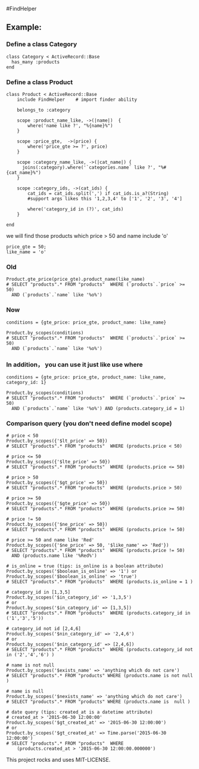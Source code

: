#FindHelper

## Example:
### Define a class Category
	class Category < ActiveRecord::Base
	  has_many :products
	end

### Define a class Product

    class Product < ActiveRecord::Base
    	include FindHelper    # import finder ability
    	
    	belongs_to :category

    	scope :product_name_like, ->(|name|)  {
    		where('name like ?', "%{name}%")
        }
        
        scope :price_gte,  ->(price) {
        	where('price_gte >= ?', price)
        }
        
        scope :category_name_like, ->(|cat_name|) {
          joins(:category).where('`categories.name` like ?', "%#{cat_name}%")
        }
        
        scope :category_ids, ->(cat_ids) {
            cat_ids = cat_ids.split(',') if cat_ids.is_a?(String)
            #support args likes this '1,2,3,4' to ['1', '2', '3', '4']
           
            where('category_id in (?)', cat_ids)
        }

    end
    

we will find those products which price > 50 and name include 'o'
  
  	price_gte = 50;
  	like_name = 'o'
  	
### Old 
  	Product.gte_price(price_gte).product_name(like_name)
  	# SELECT "products".* FROM "products"  WHERE (`products`.`price` >= 50)
  	  AND (`products`.`name` like '%o%')
  	
### Now
  	conditions = {gte_price: price_gte, product_name: like_name}  
  	
  	Product.by_scopes(conditions)
  	# SELECT "products".* FROM "products"  WHERE (`products`.`price` >= 50)
  	  AND (`products`.`name` like '%o%')
  	
### In addition， you can use it just like use where
  	
  	conditions = {gte_price: price_gte, product_name: like_name, category_id: 1}
  	
  	Product.by_scopes(conditions)
  	# SELECT "products".* FROM "products"  WHERE (`products`.`price` >= 50)
  	  AND (`products`.`name` like '%o%') AND (products.category_id = 1)

### Comparison query (you don't need define model scope)
   
   	# price < 50
   	Product.by_scopes({'$lt_price' => 50})
   	# SELECT "products".* FROM "products"  WHERE (products.price < 50)
   
   	# price <= 50
   	Product.by_scopes({'$lte_price' => 50})
   	# SELECT "products".* FROM "products"  WHERE (products.price <= 50)
   
   	# price > 50
   	Product.by_scopes({'$gt_price' => 50})
   	# SELECT "products".* FROM "products"  WHERE (products.price > 50)
   
   	# price >= 50
   	Product.by_scopes({'$gte_price' => 50})
   	# SELECT "products".* FROM "products"  WHERE (products.price >= 50) 
   
   	# price != 50
   	Product.by_scopes({'$ne_price' => 50})
   	# SELECT "products".* FROM "products"  WHERE (products.price != 50)
   
   	# price >= 50 and name like 'Red'
   	Product.by_scopes({'$ne_price' => 50, '$like_name' => 'Red'})
    # SELECT "products".* FROM "products"  WHERE (products.price != 50)
      AND (products.name like '%Red%')
    
    # is_online = true (tips: is_online is a boolean attribute)
    Product.by_scopes('$boolean_is_online' => '1') or Product.by_scopes('$boolean_is_online' => 'true')
    # SELECT "products".* FROM "products"  WHERE (products.is_online = 1 )
     
  	# category_id in [1,3,5]
  	Product.by_scopes('$in_category_id' => '1,3,5')
  	# or
  	Product.by_scopes('$in_category_id' => [1,3,5])
  	# SELECT "products".* FROM "products"  WHERE (products.category_id in ('1','3','5'))
  	
  	# category_id not id [2,4,6]
  	Product.by_scopes('$nin_category_id' => '2,4,6')
  	# or
  	Product.by_scopes('$nin_category_id' => [2,4,6])
  	# SELECT "products".* FROM "products"  WHERE (products.category_id not in ('2','4','6') )
  	
  	# name is not null
  	Product.by_scopes('$exists_name' => 'anything which do not care')
  	# SELECT "products".* FROM "products" WHERE (products.name is not null )
  	
  	# name is null	  	
    Product.by_scopes('$nexists_name' => 'anything which do not care')
  	# SELECT "products".* FROM "products" WHERE (products.name is  null )
  	
  	# date query (tips: created_at is a datetime attribute)
  	# created_at > '2015-06-30 12:00:00'
  	Product.by_scopes('$gt_created_at' => '2015-06-30 12:00:00')
  	# or
  	Product.by_scopes('$gt_created_at' => Time.parse('2015-06-30 12:00:00')
  	# SELECT "products".* FROM "products"  WHERE
  	    (products.created_at > '2015-06-30 12:00:00.000000')
  	




This project rocks and uses MIT-LICENSE.